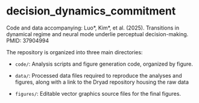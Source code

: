 # decision_dynamics_commitment
Code and data accompanying: Luo*, Kim*, et al. (2025). Transitions in dynamical regime and neural mode underlie perceptual decision-making. PMID: 37904994

The repository is organized into three main directories:

* `code/`: Analysis scripts and figure generation code, organized by figure.

* `data/`: Processed data files required to reproduce the analyses and figures, along with a link to the Dryad repository housing the raw data

* `figures/`: Editable vector graphics source files for the final figures.